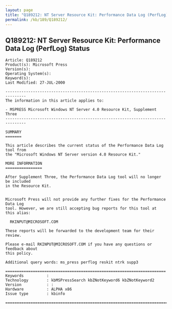 ```yaml
---
layout: page
title: "Q189212: NT Server Resource Kit: Performance Data Log (PerfLog) Status"
permalink: /kb/189/Q189212/
---
```


## Q189212: NT Server Resource Kit: Performance Data Log (PerfLog) Status

	Article: Q189212
	Product(s): Microsoft Press
	Version(s): 
	Operating System(s): 
	Keyword(s): 
	Last Modified: 27-JUL-2000
	
	-------------------------------------------------------------------------------
	The information in this article applies to:
	
	- MSPRESS Microsoft Windows NT Server 4.0 Resource Kit, Supplement Three 
	-------------------------------------------------------------------------------
	
	SUMMARY
	=======
	
	This article describes the current status of the Performance Data Log tool from
	the "Microsoft Windows NT Server version 4.0 Resource Kit."
	
	MORE INFORMATION
	================
	
	After Supplement Three, the Performance Data Log tool will no longer be included
	in the Resource Kit.
	
	
	Microsoft Press will not provide any further fixes for the Performance Data Log
	tool. However, we are still accepting bug reports for this tool at this alias:
	
	  RKINPUT@MICROSOFT.COM
	
	These reports will be forwarded to the development team for their review.
	
	Please e-mail RKINPUT@MICROSOFT.COM if you have any questions or feedback about
	this policy.
	
	Additional query words: ms_press perflog reskit ntrk supp3
	
	======================================================================
	Keywords          :  
	Technology        : kbMSPressSearch kbZNotKeyword6 kbZNotKeyword2
	Version           : :
	Hardware          : ALPHA x86
	Issue type        : kbinfo
	
	=============================================================================
	
